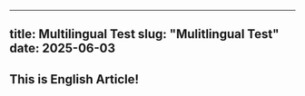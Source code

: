 
---
title: Multilingual Test
slug: "Mulitlingual Test"
date: 2025-06-03
---

## This is English Article!
